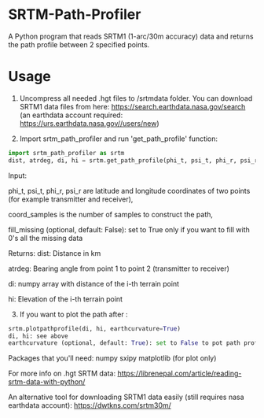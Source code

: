 # SRTM-Path-Profiler
A Python program that reads SRTM1 (1-arc/30m accuracy) data and returns the path profile between 2 specified points.


# Usage
1. Uncompress all needed .hgt files to /srtmdata folder. You can download SRTM1 data files from here: 
https://search.earthdata.nasa.gov/search
(an earthdata account required: https://urs.earthdata.nasa.gov//users/new)


2. Import srtm_path_profiler and run 'get_path_profile' function:
```python
import srtm_path_profiler as srtm
dist, atrdeg, di, hi = srtm.get_path_profile(phi_t, psi_t, phi_r, psi_r, coord_samples=700, fill_missing=False)
```

Input:

phi_t, psi_t, phi_r, psi_r are latitude and longitude coordinates of two points (for example transmitter and receiver),

coord_samples is the number of samples to construct the path, 

fill_missing (optional, default: False): set to True only if you want to fill with 0's all the missing data


Returns:
dist: Distance in km

atrdeg: Bearing angle from point 1 to point 2 (transmitter to receiver)

di: numpy array with distance of the i-th terrain point

hi: Elevation of the i-th terrain point


3. If you want to plot the path after :
```python
srtm.plotpathprofile(di, hi, earthcurvature=True)
di, hi: see above
earthcurvature (optional, default: True): set to False to pot path profile on flat Earth
```


Packages that you'll need:
numpy
sxipy
matplotlib (for plot only)


For more info on .hgt SRTM data:
https://librenepal.com/article/reading-srtm-data-with-python/


An alternative tool for downloading SRTM1 data easily (still requires nasa earthdata account):
https://dwtkns.com/srtm30m/

